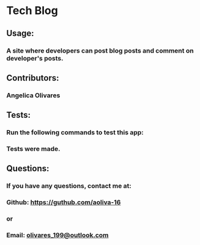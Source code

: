 # Tech Blog

  ## Usage:
  ### A site where developers can post blog posts and comment on developer's posts. 

  ## Contributors:
  ### Angelica Olivares

  ## Tests:
  ### Run the following commands to test this app:
  ### Tests were made.

  ## Questions:
  ### If you have any questions, contact me at:
  ### Github: https://guthub.com/aoliva-16
  ### or 
  ### Email: olivares_199@outlook.com

  
